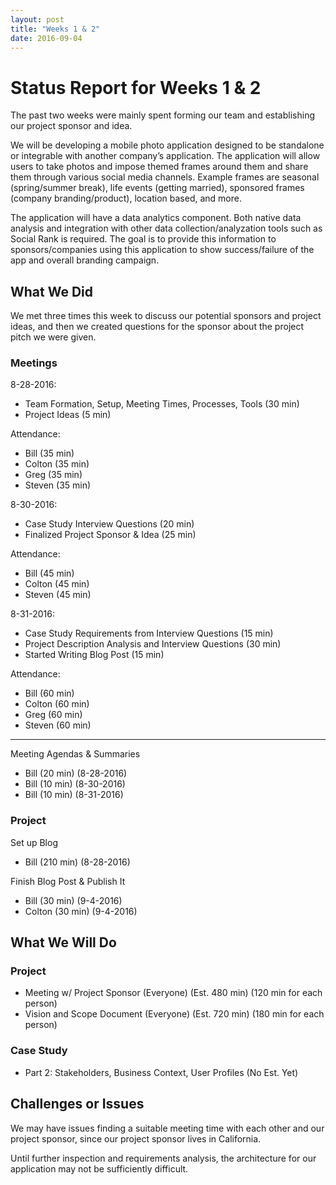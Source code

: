 ```yaml
---
layout: post
title: "Weeks 1 & 2"
date: 2016-09-04
---
```


# Status Report for Weeks 1 & 2

The past two weeks were mainly spent forming our team and establishing our project sponsor and idea.

We will be developing a mobile photo application designed to be standalone or integrable with another company’s application. The application will allow users to take photos and impose themed frames around them and share them through various social media channels. Example frames are seasonal (spring/summer break), life events (getting married), sponsored frames (company branding/product), location based, and more.

The application will have a data analytics component. Both native data analysis and integration with other data collection/analyzation tools such as Social Rank is required. The goal is to provide this information to sponsors/companies using this application to show success/failure of the app and overall branding campaign.

## What We Did

We met three times this week to discuss our potential sponsors and project ideas, and then we created questions for the sponsor about the project pitch we were given.

### Meetings

8-28-2016:

- Team Formation, Setup, Meeting Times, Processes, Tools (30 min)
- Project Ideas (5 min)

Attendance:

- Bill (35 min)
- Colton (35 min)
- Greg (35 min)
- Steven (35 min)

8-30-2016:

- Case Study Interview Questions (20 min)
- Finalized Project Sponsor & Idea (25 min)

Attendance:

- Bill (45 min)
- Colton (45 min)
- Steven (45 min)

8-31-2016:

- Case Study Requirements from Interview Questions (15 min)
- Project Description Analysis and Interview Questions (30 min)
- Started Writing Blog Post (15 min)

Attendance:

- Bill (60 min)
- Colton (60 min)
- Greg (60 min)
- Steven (60 min)

---

Meeting Agendas & Summaries
- Bill (20 min) (8-28-2016)
- Bill (10 min) (8-30-2016)
- Bill (10 min) (8-31-2016)

### Project

Set up Blog
- Bill (210 min) (8-28-2016)

Finish Blog Post & Publish It
- Bill (30 min) (9-4-2016)
- Colton (30 min) (9-4-2016)

## What We Will Do

### Project

- Meeting w/ Project Sponsor (Everyone) (Est. 480 min) (120 min for each person)
- Vision and Scope Document (Everyone) (Est. 720 min) (180 min for each person)

### Case Study

- Part 2: Stakeholders, Business Context, User Profiles (No Est. Yet)

## Challenges or Issues

We may have issues finding a suitable meeting time with each other and our project sponsor, since our project sponsor lives in California.

Until further inspection and requirements analysis, the architecture for our application may not be sufficiently difficult.
